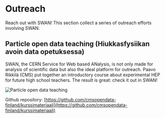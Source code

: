 # Outreach

Reach out with SWAN! This section collect a series of outreach efforts involving SWAN.

## Particle open data teaching (Hiukkasfysiikan avoin data opetuksessa)

SWAN, the CERN Service for Web based ANalysis, is not only made for analysis of scientific data but also the ideal platform for outreach. Paavo Rikkilä (CMS) put together an introductory course about experimental HEP for future high school teachers. The result is great: check it out in SWAN!

![][img]

Github repository: [https://github.com/cmsopendata-finland/kurssimateriaali](https://github.com/cmsopendata-finland/kurssimateriaali)


[img]: ./images/SWAN_For_Finnish_Teachers.png "Particle open data teaching"